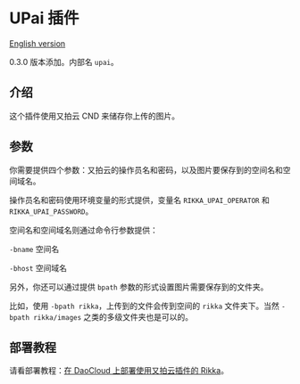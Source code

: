 # UPai 插件

[English version][version-en]

0.3.0 版本添加。内部名 `upai`。

## 介绍

这个插件使用又拍云 CND 来储存你上传的图片。

## 参数

你需要提供四个参数：又拍云的操作员名和密码，以及图片要保存到的空间名和空间域名。

操作员名和密码使用环境变量的形式提供，变量名 `RIKKA_UPAI_OPERATOR` 和 `RIKKA_UPAI_PASSWORD`。

空间名和空间域名则通过命令行参数提供：

`-bname` 空间名

`-bhost` 空间域名

另外，你还可以通过提供 `bpath` 参数的形式设置图片需要保存到的文件夹。

比如，使用 `-bpath rikka`，上传到的文件会传到空间的 `rikka` 文件夹下。当然 `-bpath rikka/images` 之类的多级文件夹也是可以的。

## 部署教程

请看部署教程：[在 DaoCloud 上部署使用又拍云插件的 Rikka][upai-plugin-guide]。

[version-en]: https://github.com/7sDream/rikka/blob/master/plugins/upai/README.md
[upai-plugin-guide]: https://github.com/7sDream/rikka/wiki/%E4%BD%BF%E7%94%A8%E5%8F%88%E6%8B%8D%E4%BA%91%E6%8F%92%E4%BB%B6
